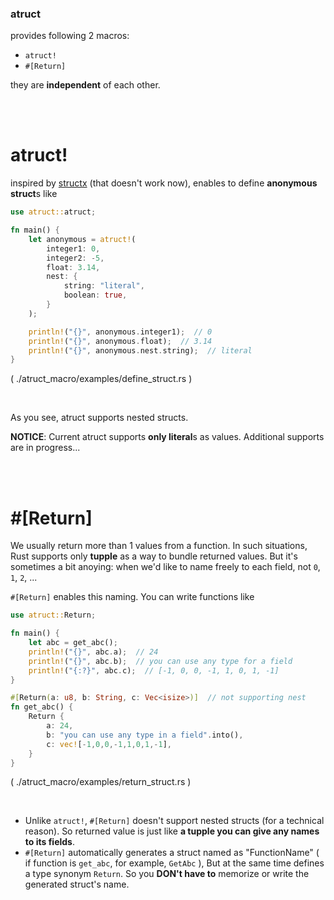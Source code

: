 ### atruct
provides following 2 macros:

- `atruct!`
- `#[Return]`

they are **independent** of each other.

<br/>
<br/>

# atruct!
inspired by [structx](https://github.com/oooutlk/structx) (that doesn't work now), enables to define **anonymous struct**s like

```rs
use atruct::atruct;

fn main() {
    let anonymous = atruct!(
        integer1: 0,
        integer2: -5,
        float: 3.14,
        nest: {
            string: "literal",
            boolean: true,
        }
    );

    println!("{}", anonymous.integer1);  // 0
    println!("{}", anonymous.float);  // 3.14
    println!("{}", anonymous.nest.string);  // literal
}
```
( ./atruct_macro/examples/define_struct.rs )

<br/>

As you see, atruct supports nested structs.

**NOTICE**: Current atruct supports **only literal**s as values. Additional supports are in progress...

<br/>
<br/>

# #[Return]
We usually return more than 1 values from a function. In such situations, Rust supports only **tupple** as a way to bundle returned values. But it's sometimes a bit anoying: when we'd like to name freely to each field, not `0`, `1`, `2`, ...

`#[Return]` enables this naming. You can write functions like

```rs
use atruct::Return;

fn main() {
    let abc = get_abc();
    println!("{}", abc.a);  // 24
    println!("{}", abc.b);  // you can use any type for a field
    println!("{:?}", abc.c);  // [-1, 0, 0, -1, 1, 0, 1, -1]
}

#[Return(a: u8, b: String, c: Vec<isize>)]  // not supporting nest
fn get_abc() {
    Return {
        a: 24,
        b: "you can use any type in a field".into(),
        c: vec![-1,0,0,-1,1,0,1,-1],
    }
}
```
( ./atruct_macro/examples/return_struct.rs )

<br/>

- Unlike `atruct!`, `#[Return]` doesn't support nested structs (for a technical reason). So returned value is just like **a tupple you can give any names to its fields**.
- `#[Return]` automatically generates a struct named as "FunctionName" ( if function is `get_abc`, for example, `GetAbc` ), But at the same time defines a type synonym `Return`. So you **DON't have to** memorize or write the generated struct's name.